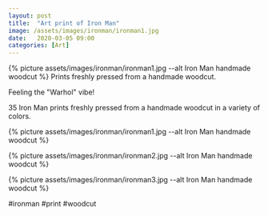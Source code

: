 ```yaml
---
layout: post
title:  "Art print of Iron Man"
image: /assets/images/ironman/ironman1.jpg
date:   2020-03-05 09:00
categories: [Art]
---
```

{% picture assets/images/ironman/ironman1.jpg --alt Iron Man handmade woodcut %}
Prints freshly pressed from a handmade woodcut.

<!--more-->

Feeling the "Warhol" vibe!

35 Iron Man prints freshly pressed from a handmade woodcut in a variety of colors.

{% picture assets/images/ironman/ironman1.jpg --alt Iron Man handmade woodcut %}

{% picture assets/images/ironman/ironman2.jpg --alt Iron Man handmade woodcut %}

{% picture assets/images/ironman/ironman3.jpg --alt Iron Man handmade woodcut %}


#ironman #print #woodcut
